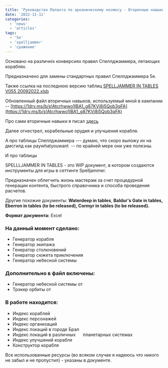 ```yaml
---
title: 'Руководство Паланта по арканическому космосу - Вторичные навыки и Сражение'
date: '2022-11-11'
categories:
  - 'news'
  - 'articles'
tags:
  - '5e'
  - 'spelljammer'
  - 'сражение'
---
```


Основано на различніх конверсиях правил Спеллджаммера, летающих кораблях.

Предназначено для замены стандартных правил Спеллджаммера 5е.

Также ссылка на последнюю версию таблиц [SPELLJAMMER IN TABLES V055 20092022.xlsb](https://1drv.ms/x/s!Atcrhwwo1lBA1_hBNDsrFAlkUhkHsA?e=PgsvqB)

Обновленный файл вторичных навыков, используемый мной в кампании -- [https://1drv.ms/b/s!Atcrhwwo1lBA1_g87KVj8i5Qob3qFA](https://1drv.ms/b/s!Atcrhwwo1lBA1_g87KVj8i5Qob3qFA)

Про сами вторичные навыки я писал [здесь](https://cyborgsandmages.com/2020/06/vtorichnye-navyki-drugoj-vzglyad-na-nav/)

Далее огнестрел, корабельные орудия и улучшения корабля.

А про таблицы Спеллджаммера --- думаю, что скоро выложу их на дмсгилд как paywhatyouwant  -- по крайней мере они уже полезны.

И про таблицы

SPELLLJAMMER IN TABLES - это WIP документ, в котором создаются инструменты для игры в сеттинге Spelljammer.

Предназначен облегчить жизнь мастерам за счет процедурной генерации контента, быстрого справочника и способа проведения расчетов.

Другие похожие документы: **Waterdeep in tables**, **Baldur's Gate in tables, Eberron in tables (to be released), Cormyr in tables (to be released).**

**Формат документа:** Excel

### На данный момент сделано:

- Генератор корабля
- Генератор экипажа
- Генератор столкновений
- Генератор сюжета приключения
- Генератор небесной системы

### Дополнительно в файл включены:

- Генератор небесной системы от
- Трэкер орбиты от

### В работе находится:

- Индекс кораблей
- Индекс персонажей
- Индекс организаций
- Индекс локаций в городе Брал
- Индекс локаций в различных      планетарных системах
- Индекс улучшений корабля
- Конструктор корабля

Все использованные ресурсы (во всяком случае я надеюсь что никого не забыл и не пропустил) - указаны в документе.
